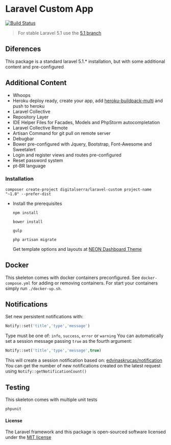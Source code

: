 # Laravel Custom App

[![Build Status](https://travis-ci.org/Digital-Serra/laravel-custom.svg?branch=5.1)](https://travis-ci.org/Digital-Serra/laravel-custom)

> For stable Laravel 5.1 use the [5.1 branch](https://github.com/Digital-Serra/laravel-custom/tree/5.1)

## Diferences

This package is a standard laravel 5.1.* installation, but with some additional content and pre-configured

## Additional Content
* Whoops
* Heroku deploy ready, create your app, add [heroku-buildpack-multi](https://github.com/ddollar/heroku-buildpack-multi) and push to heroku
* Laravel Collective
* Repository Layer
* IDE Helper Files for Facades, Models and PhpStorm autocompletation
* Laravel Collective Remote
* Artisan Command for git pull on remote server
* Debugbar
* Bower pre-configured with Jquery, Bootstrap, Font-Awesome and Sweetalert
* Login and register views and routes pre-configured
* Reset password system
* pt-BR language

### Installation

```
composer create-project digitalserra/laravel-custom project-name "~1.0" --prefer-dist
``` 
    
* Install the prerequisites
    ```
    npm install
    ```

    ```
    bower install
    ```

    ```
    gulp
    ```

    ```
    php artisan migrate
    ```
    
    Get template options and layouts at [NEON Dashboard Theme](http://demo.neontheme.com/dashboard/main/)

## Docker

This skeleton comes with docker containers preconfigured. See `docker-compose.yml` for adding or removing containers.
For start your containers simply run `./docker-up.sh`.

## Notifications

Set new persistent notifications with:
    
```php
Notify::set('title','type','message')
```
Type must be one of: `info`, `success`, `error` or `warning`
You can automatically set a session message passing `true` as the fourth argument:
```php
Notify::set('title','type','message',true)
```
This will create a session notification based on: [edvinaskrucas/notification](https://github.com/edvinaskrucas/notification)
You can get the number of new notifications created on the latest request using `Notify::getNotificationCount()`

## Testing
This skeleton comes with multiple unit tests
```bash
phpunit
```

#### License

The Laravel framework and this package is open-sourced software licensed under the [MIT license](http://opensource.org/licenses/MIT)

